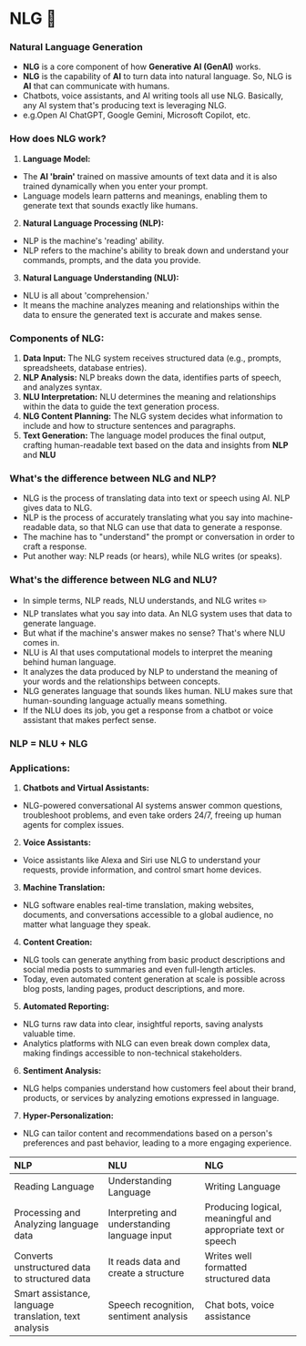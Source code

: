 # NLG 📝

### **Natural Language Generation**

- **NLG** is a core component of how **Generative AI (GenAI)** works.
- **NLG** is the capability of **AI** to turn data into natural language. So, NLG is **AI** that can communicate with humans.
- Chatbots, voice assistants, and AI writing tools all use NLG. Basically, any AI system that's producing text is leveraging NLG.
- e.g.Open AI ChatGPT, Google Gemini, Microsoft Copilot, etc.

### **How does NLG work?**

1. **Language Model:**
- The **AI 'brain'** trained on massive amounts of text data and it is also trained dynamically when you enter your prompt.
- Language models learn patterns and meanings, enabling them to generate text that sounds exactly like humans. 

2. **Natural Language Processing (NLP):**
- NLP is the machine's 'reading' ability.
- NLP refers to the machine's ability to break down and understand your commands, prompts, and the data you provide.

3. **Natural Language Understanding (NLU):**
- NLU is all about 'comprehension.'
- It means the machine analyzes meaning and relationships within the data to ensure the generated text is accurate and makes sense.

### **Components of NLG:**

1. **Data Input:** The NLG system receives structured data (e.g., prompts, spreadsheets, database entries).
2. **NLP Analysis:** NLP breaks down the data, identifies parts of speech, and analyzes syntax.
3. **NLU Interpretation:** NLU determines the meaning and relationships within the data to guide the text generation process.
4. **NLG Content Planning:** The NLG system decides what information to include and how to structure sentences and paragraphs.
5. **Text Generation:** The language model produces the final output, crafting human-readable text based on the data and insights from **NLP** and **NLU**

### **What's the difference between NLG and NLP?**

- NLG is the process of translating data into text or speech using AI. NLP gives data to NLG.
- NLP is the process of accurately translating what you say into machine-readable data, so that NLG can use that data to generate a response.
- The machine has to "understand" the prompt or conversation in order to craft a response.
- Put another way: NLP reads (or hears), while NLG writes (or speaks).

### **What's the difference between NLG and NLU?**

- In simple terms, NLP reads, NLU understands, and NLG writes ✏️
- NLP translates what you say into data. An NLG system uses that data to generate language.
- But what if the machine's answer makes no sense? That's where NLU comes in.
- NLU is AI that uses computational models to interpret the meaning behind human language.
- It analyzes the data produced by NLP to understand the meaning of your words and the relationships between concepts.
- NLG generates language that sounds likes human. NLU makes sure that human-sounding language actually means something. 
- If the NLU does its job, you get a response from a chatbot or voice assistant that makes perfect sense.

### **NLP = NLU + NLG**

### Applications:

1. **Chatbots and Virtual Assistants:**
- NLG-powered conversational AI systems answer common questions, troubleshoot problems, and even take orders 24/7, freeing up human agents for complex issues. 

2. **Voice Assistants:** 
- Voice assistants like Alexa and Siri use NLG to understand your requests, provide information, and control smart home devices.

3. **Machine Translation:** 
- NLG software enables real-time translation, making websites, documents, and conversations accessible to a global audience, no matter what language they speak.

4. **Content Creation:** 
- NLG tools can generate anything from basic product descriptions and social media posts to summaries and even full-length articles.
- Today, even automated content generation at scale is possible across blog posts, landing pages, product descriptions, and more.

5. **Automated Reporting:** 
- NLG turns raw data into clear, insightful reports, saving analysts valuable time. 
- Analytics platforms with NLG can even break down complex data, making findings accessible to non-technical stakeholders.

6. **Sentiment Analysis:** 
- NLG helps companies understand how customers feel about their brand, products, or services by analyzing emotions expressed in language.

7. **Hyper-Personalization:** 
- NLG can tailor content and recommendations based on a person's preferences and past behavior, leading to a more engaging experience.

NLP | NLU | NLG
:--- | :--- | :---
Reading Language | Understanding Language | Writing Language
Processing and Analyzing language data | Interpreting and understanding language input | Producing logical, meaningful and appropriate text or speech
Converts unstructured data to structured data | It reads data and create a structure | Writes well formatted structured data
Smart assistance, language translation, text analysis | Speech recognition, sentiment analysis | Chat bots, voice assistance
